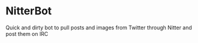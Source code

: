 # NitterBot
Quick and dirty bot to pull posts and images from Twitter through Nitter and post them on IRC
